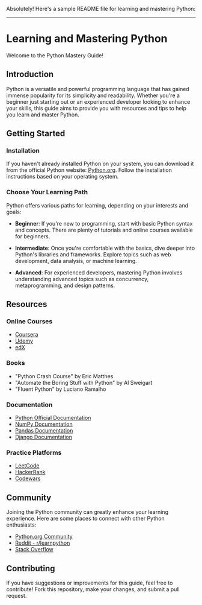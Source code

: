 Absolutely! Here's a sample README file for learning and mastering Python:

---

# Learning and Mastering Python

Welcome to the Python Mastery Guide!

## Introduction

Python is a versatile and powerful programming language that has gained immense popularity for its simplicity and readability. Whether you're a beginner just starting out or an experienced developer looking to enhance your skills, this guide aims to provide you with resources and tips to help you learn and master Python.

## Getting Started

### Installation

If you haven't already installed Python on your system, you can download it from the official Python website: [Python.org](https://www.python.org/). Follow the installation instructions based on your operating system.

### Choose Your Learning Path

Python offers various paths for learning, depending on your interests and goals:

- **Beginner**: If you're new to programming, start with basic Python syntax and concepts. There are plenty of tutorials and online courses available for beginners.
  
- **Intermediate**: Once you're comfortable with the basics, dive deeper into Python's libraries and frameworks. Explore topics such as web development, data analysis, or machine learning.
  
- **Advanced**: For experienced developers, mastering Python involves understanding advanced topics such as concurrency, metaprogramming, and design patterns.

## Resources

### Online Courses

- [Coursera](https://www.coursera.org/courses?query=python)
- [Udemy](https://www.udemy.com/courses/search/?q=python)
- [edX](https://www.edx.org/learn/python)

### Books

- "Python Crash Course" by Eric Matthes
- "Automate the Boring Stuff with Python" by Al Sweigart
- "Fluent Python" by Luciano Ramalho

### Documentation

- [Python Official Documentation](https://docs.python.org/3/)
- [NumPy Documentation](https://numpy.org/doc/)
- [Pandas Documentation](https://pandas.pydata.org/docs/)
- [Django Documentation](https://docs.djangoproject.com/en/stable/)

### Practice Platforms

- [LeetCode](https://leetcode.com/)
- [HackerRank](https://www.hackerrank.com/domains/python)
- [Codewars](https://www.codewars.com/)

## Community

Joining the Python community can greatly enhance your learning experience. Here are some places to connect with other Python enthusiasts:

- [Python.org Community](https://www.python.org/community/)
- [Reddit - r/learnpython](https://www.reddit.com/r/learnpython/)
- [Stack Overflow](https://stackoverflow.com/questions/tagged/python)

## Contributing

If you have suggestions or improvements for this guide, feel free to contribute! Fork this repository, make your changes, and submit a pull request.


